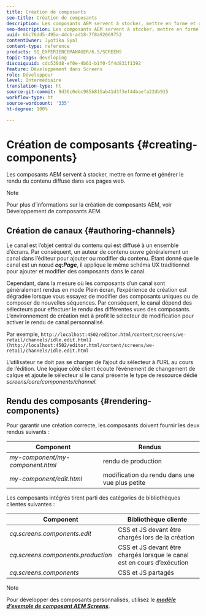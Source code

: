 ```yaml
---
title: Création de composants
seo-title: Création de composants
description: Les composants AEM servent à stocker, mettre en forme et générer le rendu du contenu diffusé dans vos pages web. Suivez cette page pour en savoir plus sur la création de canaux et le rendu de composants.
seo-description: Les composants AEM servent à stocker, mettre en forme et générer le rendu du contenu diffusé dans vos pages web. Suivez cette page pour en savoir plus sur la création de canaux et le rendu de composants.
uuid: 66c76dd5-495a-4dcb-ad18-7f8a92669752
contentOwner: Jyotika Syal
content-type: reference
products: SG_EXPERIENCEMANAGER/6.5/SCREENS
topic-tags: developing
discoiquuid: cdc530d8-ef0e-4b61-b1f0-5f4d831f1392
feature: Développement dans Screens
role: Développeur
level: Intermédiaire
translation-type: ht
source-git-commit: 9d36c0ebc985b815ab41d3f3ef44baefa22db915
workflow-type: ht
source-wordcount: '335'
ht-degree: 100%

---
```



# Création de composants {#creating-components}

Les composants AEM servent à stocker, mettre en forme et générer le rendu du contenu diffusé dans vos pages web.

>[!NOTE]
>
>Pour plus d’informations sur la création de composants AEM, voir Développement de composants AEM.

## Création de canaux {#authoring-channels}

Le canal est l’objet central du contenu qui est diffusé à un ensemble d’écrans. Par conséquent, un auteur de contenu ouvre généralement un canal dans l’éditeur pour ajouter ou modifier du contenu. Étant donné que le canal est un nœud ***cq:Page***, il applique le même schéma UX traditionnel pour ajouter et modifier des composants dans le canal.

Cependant, dans la mesure où les composants d’un canal sont généralement rendus en mode Plein écran, l’expérience de création est dégradée lorsque vous essayez de modifier des composants uniques ou de composer de nouvelles séquences. Par conséquent, le canal dépend des sélecteurs pour effectuer le rendu des différentes vues des composants. L’environnement de création met à profit le sélecteur de modification pour activer le rendu de canal personnalisé.

Par exemple, `http://localhost:4502/editor.html/content/screens/we-retail/channels/idle.edit.html](http://localhost:4502/editor.html/content/screens/we-retail/channels/idle.edit.html`

L’utilisateur ne doit pas se charger de l’ajout du sélecteur à l’URL au cours de l’édition. Une logique côté client écoute l’événement de changement de calque et ajoute le sélecteur si le canal présente le type de ressource dédié *screens/core/components/channel.*

## Rendu des composants {#rendering-components}

Pour garantir une création correcte, les composants doivent fournir les deux rendus suivants :

| **Component** | **Rendus** |
|---|---|
| *my-component/my-component.html* | rendu de production |
| *my-component/edit.html* | modification du rendu dans une vue plus petite |

Les composants intégrés tirent parti des catégories de bibliothèques clientes suivantes :

| **Component** | **Bibliothèque cliente** |
|---|---|
| *cq.screens.components.edit* | CSS et JS devant être chargés lors de la création |
| *cq.screens.components.production* | CSS et JS devant être chargés lorsque le canal est en cours d’exécution |
| *cq.screens.components* | CSS et JS partagés |

>[!NOTE]
>
>Pour développer des composants personnalisés, utilisez le ***[modèle d’exemple de composant AEM Screens](https://github.com/Adobe-Marketing-Cloud/aem-screens-component-template)***.

